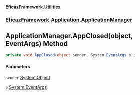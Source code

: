 #### [EficazFramework.Utilities](EficazFrameworkUtilities.md 'EficazFramework Utilities')
### [EficazFramework.Application](EficazFrameworkUtilities.md#EficazFramework.Application 'EficazFramework.Application').[ApplicationManager](EficazFramework.Application/ApplicationManager.md 'EficazFramework.Application.ApplicationManager')

## ApplicationManager.AppClosed(object, EventArgs) Method

```csharp
private void AppClosed(object sender, System.EventArgs e);
```
#### Parameters

<a name='EficazFramework.Application.ApplicationManager.AppClosed(object,System.EventArgs).sender'></a>

`sender` [System.Object](https://docs.microsoft.com/en-us/dotnet/api/System.Object 'System.Object')

<a name='EficazFramework.Application.ApplicationManager.AppClosed(object,System.EventArgs).e'></a>

`e` [System.EventArgs](https://docs.microsoft.com/en-us/dotnet/api/System.EventArgs 'System.EventArgs')